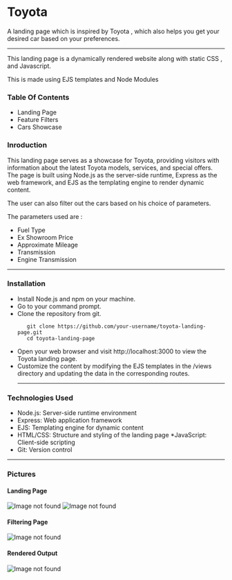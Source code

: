 # Toyota
A landing page which is inspired by Toyota , which also helps you get your desired car based on your preferences.

 - - - -
This landing page is a dynamically rendered website along with static CSS ,  and Javascript.

This is made using EJS templates and Node Modules

### Table Of Contents ###
* Landing Page
* Feature Filters
* Cars Showcase


### Inroduction ###

This landing page serves as a showcase for Toyota, providing visitors with information about the latest Toyota models, services, and special offers. The page is built using Node.js as the server-side runtime, Express as the web framework, and EJS as the templating engine to render dynamic content.

The user can also filter out the cars based on his choice of parameters.

The parameters used are :
* Fuel Type
* Ex Showroom Price
* Approximate Mileage
* Transmission
* Engine Transmission


 - - - - 

### Installation ###
* Install Node.js and npm on your machine.
* Go to your command prompt.
* Clone the repository from git.
  ```
     git clone https://github.com/your-username/toyota-landing-page.git
     cd toyota-landing-page
  ```
* Open your web browser and visit http://localhost:3000 to view the Toyota landing page.
* Customize the content by modifying the EJS templates in the /views directory and updating the data in the corresponding routes.
   - - - -

### Technologies Used ###
* Node.js: Server-side runtime environment
* Express: Web application framework
* EJS: Templating engine for dynamic content
* HTML/CSS: Structure and styling of the landing page
*JavaScript: Client-side scripting
* Git: Version control

 - - - - 

 ### Pictures ###
#### Landing Page
![Image not found](https://github.com/Megh-Zyke/Toyota/blob/main/pics/Screenshot%202023-08-04%20130946.png) 
![Image not found](https://github.com/Megh-Zyke/Toyota/blob/main/pics/Screenshot%202023-08-04%20130956.png)
#### Filtering Page
![Image not found](https://github.com/Megh-Zyke/Toyota/blob/main/pics/Screenshot%202023-08-04%20131011.png) 
#### Rendered Output
![Image not found](https://github.com/Megh-Zyke/Toyota/blob/main/pics/Screenshot%202023-08-04%20131039.png) 

 
  

